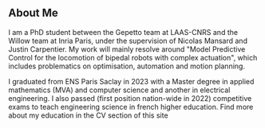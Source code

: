 ## About Me
I am a PhD student between the Gepetto team at LAAS-CNRS and the Willow team at Inria Paris, under the supervision of Nicolas Mansard and Justin Carpentier. My work will mainly resolve around "Model Predictive Control for the locomotion of bipedal robots with complex actuation", which includes problematics on optimisation, automation and motion planning.

I graduated from ENS Paris Saclay in 2023 with a Master degree in applied mathematics (MVA) and computer science and another in electrical engineering. I also passed (first position nation-wide in 2022) competitive exams to teach engineering science in french higher education. Find more about my education in the CV section of this site